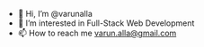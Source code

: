 - 👋 Hi, I’m @varunalla
- 👀 I’m interested in Full-Stack Web Development
- 📫 How to reach me varun.alla@gmail.com

<!---
varunalla/varunalla is a ✨ special ✨ repository because its `README.md` (this file) appears on your GitHub profile.
You can click the Preview link to take a look at your changes.
--->
